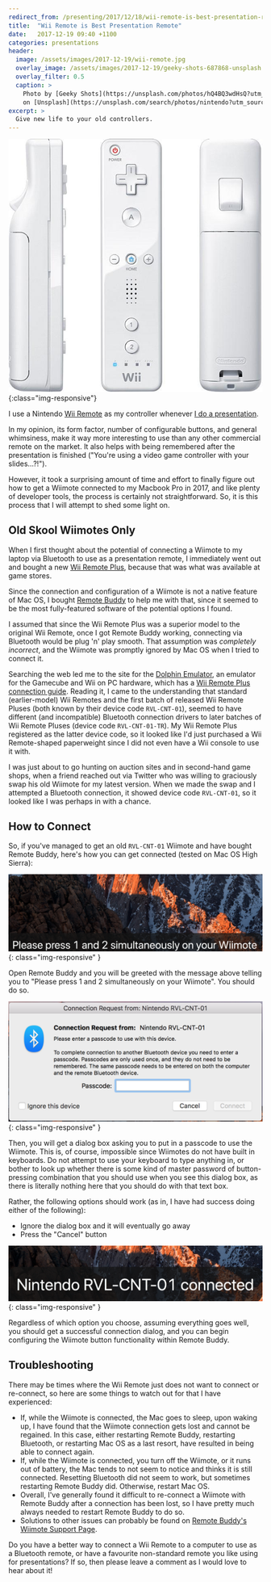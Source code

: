 ```yaml
---
redirect_from: /presenting/2017/12/18/wii-remote-is-best-presentation-remote.html
title:  "Wii Remote is Best Presentation Remote"
date:   2017-12-19 09:40 +1100
categories: presentations
header:
  image: /assets/images/2017-12-19/wii-remote.jpg
  overlay_image: /assets/images/2017-12-19/geeky-shots-687868-unsplash.jpg
  overlay_filter: 0.5
  caption: >
    Photo by [Geeky Shots](https://unsplash.com/photos/hQ4BQ3wdHsQ?utm_source=unsplash&utm_medium=referral&utm_content=creditCopyText)
    on [Unsplash](https://unsplash.com/search/photos/nintendo?utm_source=unsplash&utm_medium=referral&utm_content=creditCopyText)
excerpt: >
  Give new life to your old controllers.
---
```


![Wii Remote](/assets/images/2017-12-19/wii-remote.jpg){:class="img-responsive"}

I use a Nintendo [Wii Remote][] as my controller whenever
[I do a presentation][my-presentations].

In my opinion, its form factor, number of configurable buttons, and general
whimsiness, make it way more interesting to use than any other commercial remote
on the market. It also helps with being remembered after the presentation is
finished ("You're using a video game controller with your slides...?!").

However, it took a surprising amount of time and effort to finally figure out how
to get a Wiimote connected to my Macbook Pro in 2017, and like plenty of
developer tools, the process is certainly not straightforward. So, it is this
process that I will attempt to shed some light on.

## Old Skool Wiimotes Only

When I first thought about the potential of connecting a Wiimote to my laptop
via Bluetooth to use as a presentation remote, I immediately went out and bought
a new [Wii Remote Plus][], because that was what was available at game stores.

Since the connection and configuration of a Wiimote is not a native feature of
Mac OS, I bought [Remote Buddy][] to help me with that, since it seemed to be
the most fully-featured software of the potential options I found.

I assumed that since the Wii Remote Plus was a superior model to the original
Wii Remote, once I got Remote Buddy working, connecting via Bluetooth would be
plug 'n' play smooth. That assumption was _completely incorrect_, and the
Wiimote was promptly ignored by Mac OS when I tried to connect it.

Searching the web led me to the site for the [Dolphin Emulator][], an emulator
for the Gamecube and Wii on PC hardware, which has a
[Wii Remote Plus connection guide][]. Reading it, I came to the understanding
that standard (earlier-model) Wii Remotes and the first batch of released Wii
Remote Pluses (both known by their device code `RVL-CNT-01`), seemed to have
different (and incompatible) Bluetooth connection drivers to later batches of
Wii Remote Pluses (device code `RVL-CNT-01-TR`). My Wii Remote Plus registered
as the latter device code, so it looked like I'd just purchased a Wii
Remote-shaped paperweight since I did not even have a Wii console to use it
with.

I was just about to go hunting on auction sites and in second-hand game shops,
when a friend reached out via Twitter who was willing to graciously swap his
old Wiimote for my latest version.  When we made the swap and I attempted a
Bluetooth connection, it showed device code `RVL-CNT-01`, so it looked like I
was perhaps in with a chance.

## How to Connect

So, if you've managed to get an old `RVL-CNT-01` Wiimote and have bought
Remote Buddy, here's how you can get connected (tested on Mac OS High Sierra):

![Press Wiimote buttons](/assets/images/2017-12-19/press-buttons.png){:
class="img-responsive"
}

Open Remote Buddy and you will be greeted with the message above telling you
to "Please press 1 and 2 simultaneously on your Wiimote". You should do so.

![Bluetooth Connection Request](/assets/images/2017-12-19/connection-request.png){:
class="img-responsive"
}

Then, you will get a dialog box asking you to put in a passcode to use the
Wiimote. This is, of course, impossible since Wiimotes do not have built in
keyboards.  Do not attempt to use your keyboard to type anything in, or bother
to look up whether there is some kind of master password of button-pressing
combination that you should use when you see this dialog box, as there is
literally nothing here that you should do with that text box.

Rather, the following options should work (as in, I have had success doing
either of the following):

- Ignore the dialog box and it will eventually go away
- Press the "Cancel" button

![Wiimote Connected](/assets/images/2017-12-19/wiimote-connected.png){:
class="img-responsive"
}

Regardless of which option you choose, assuming everything goes well, you should
get a successful connection dialog, and you can begin configuring the Wiimote
button functionality within Remote Buddy.

## Troubleshooting

There may be times where the Wii Remote just does not want to connect or
re-connect, so here are some things to watch out for that I have experienced:

- If, while the Wiimote is connected, the Mac goes to sleep, upon waking up,
  I have found that the Wiimote connection gets lost and cannot be regained.
  In this case, either restarting Remote Buddy, restarting Bluetooth, or
  restarting Mac OS as a last resort, have resulted in being able to connect
  again.
- If, while the Wiimote is connected, you turn off the Wiimote, or it runs out
  of battery, the Mac tends to not seem to notice and thinks it is still
  connected. Resetting Bluetooth did not seem to work, but sometimes restarting
  Remote Buddy did. Otherwise, restart Mac OS.
- Overall, I've generally found it difficult to re-connect a Wiimote with Remote
  Buddy after a connection has been lost, so I have pretty much always needed
  to restart Remote Buddy to do so.
- Solutions to other issues can probably be found on [Remote Buddy's Wiimote
  Support Page].

Do you have a better way to connect a Wii Remote to a computer to use as a
Bluetooth remote, or have a favourite non-standard remote you like using for
presentations? If so, then please leave a comment as I would love to hear about
it!

[Dolphin Emulator]: https://dolphin-emu.org/
[my-presentations]: https://github.com/paulfioravanti/presentations
[Remote Buddy]: https://www.iospirit.com/products/remotebuddy/
[Remote Buddy's Wiimote Support Page]: https://www.iospirit.com/support/faqs/remotebuddy/category/2/Hardware-Wii-Remote/
[Wii Remote]: https://en.wikipedia.org/wiki/Wii_Remote
[Wii Remote Plus connection guide]: https://dolphin-emu.org/docs/guides/wii-remote-plus-rvl-cnt-01-tr-connection-guide/
[Wii Remote Plus]: https://en.wikipedia.org/wiki/Wii_Remote#Wii_Remote_Plus
